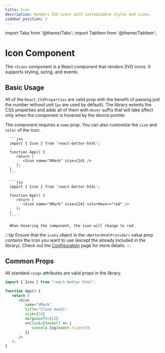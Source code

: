 ```yaml
---
title: Icon
description: Renders SVG icons with customizable styles and sizes.
sidebar_position: 3
---
```


import Tabs from '@theme/Tabs';
import TabItem from '@theme/TabItem';

# Icon Component

The `<Icon>` component is a React component that renders SVG icons. It supports styling, sizing, and events.

## Basic Usage

All of the `React.CSSProperties` are valid prop with the benefit of passing just the number without unit (`px` are used by default). The library extents the CSS properties and adds all of them with `Hover` suffix that will take affect only when the component is hovered by the device pointer.

The component requires a `name` prop. You can also customize the `size` and `color` of the icon.

<Tabs>
   <TabItem value="basic" label="Basic" default>

      ```jsx
      import { Icon } from 'react-better-html';

      function App() {
         return (
            <Icon name="XMark" size={24} />
         );
      }
      ```

   </TabItem>

   <TabItem value="withHover" label="With Hover">

      ```jsx
      import { Icon } from 'react-better-html';

      function App() {
         return (
            <Icon name="XMark" size={24} colorHover="red" />
         );
      }
      ```

      When hovering the component, the icon will change to red.

   </TabItem>
</Tabs>

:::tip
Ensure that the `icons` object in the `<BetterHtmlProvider>` value prop contains the icon you want to use (except the already included in the library). Check out the [Configuration](../getting-started/configuration#icons-configuration) page for more details.
:::

## Common Props

All standard `<svg>` attributes are valid props in the library.

```jsx
import { Icon } from "react-better-html";

function App() {
   return (
      <Icon
         name="XMark"
         title="Close modal"
         size={24}
         marginLeft={12}
         onClick={(event) => {
            console.log(event.clientX);
         }}
      />
   );
}
```
